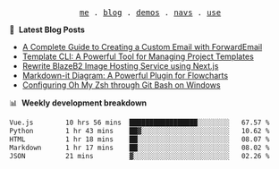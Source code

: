 <p align="center">
  <samp>
    <a href="https://ryanuo.cc">me</a> .
    <a href="https://ryanuo.cc/posts">blog</a> .
<!--     <a href="https://www.ryanuo.cc/projects">projects</a> . -->
    <a href="https://www.ryanuo.cc/demos">demos</a> .
    <a href="https://www.ryanuo.cc/navs">navs</a> .
    <a href="https://github.com/ryanuo/ryanuo/blob/master/use.md">use</a>
  </samp>
</p>

📕 &nbsp;**Latest Blog Posts**
<!-- BLOG-POST-LIST:START -->
- [A Complete Guide to Creating a Custom Email with ForwardEmail](https://ryanuo.cc/posts/forwardemail)
- [Template CLI: A Powerful Tool for Managing Project Templates](https://ryanuo.cc/posts/tmpl-cli)
- [Rewrite BlazeB2 Image Hosting Service using Next.js](https://ryanuo.cc/posts/rewrite-blazeb2)
- [Markdown-it Diagram: A Powerful Plugin for Flowcharts](https://ryanuo.cc/posts/md-it-diagarm)
- [Configuring Oh My Zsh through Git Bash on Windows](https://ryanuo.cc/posts/zsh-windows)
<!-- BLOG-POST-LIST:END -->

📊 &nbsp;**Weekly development breakdown**
<!--START_SECTION:waka-->

```txt
Vue.js        10 hrs 56 mins  █████████████████░░░░░░░░   67.57 %
Python        1 hr 43 mins    ██▓░░░░░░░░░░░░░░░░░░░░░░   10.62 %
HTML          1 hr 18 mins    ██░░░░░░░░░░░░░░░░░░░░░░░   08.07 %
Markdown      1 hr 17 mins    ██░░░░░░░░░░░░░░░░░░░░░░░   08.02 %
JSON          21 mins         ▓░░░░░░░░░░░░░░░░░░░░░░░░   02.26 %
```

<!--END_SECTION:waka-->

<!-- <p align="right"><img src="https://views.whatilearened.today/views/github/Rr210/Rr210.svg?cache=remove"/></p>
 -->
